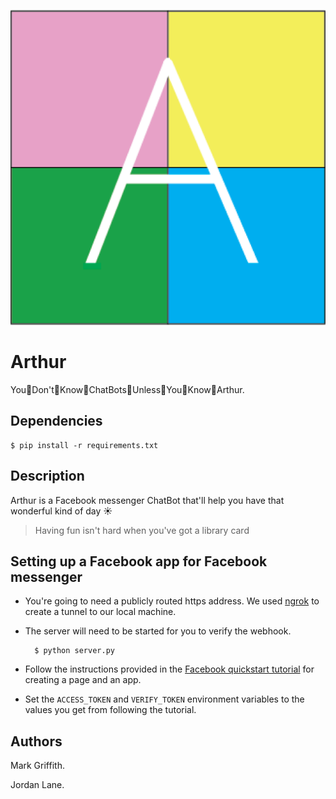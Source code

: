![Arthur](https://github.com/markygriff/Arthur/raw/master/ArthurLogo.png)

# Arthur

You👏Don't👏Know👏ChatBots👏Unless👏You👏Know👏Arthur.

## Dependencies

    $ pip install -r requirements.txt

## Description

Arthur is a Facebook messenger ChatBot that'll help you have that wonderful kind of day ☀️
> Having fun isn't hard when you've got a library card

## Setting up a Facebook app for Facebook messenger

* You're going to need a publicly routed https address. We used [ngrok](https://ngrok.com/) to create a tunnel to our local machine.
* The server will need to be started for you to verify the webhook.

        $ python server.py

* Follow the instructions provided in the [Facebook quickstart tutorial](https://developers.facebook.com/docs/messenger-platform/quickstart) for creating a page and an app.
* Set the `ACCESS_TOKEN` and `VERIFY_TOKEN` environment variables to the values you get from following the tutorial.

## Authors

Mark Griffith.

Jordan Lane.
